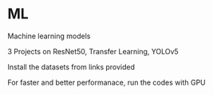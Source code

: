 # ML
Machine learning models

3 Projects on ResNet50, Transfer Learning, YOLOv5

Install the datasets from links provided

For faster and better performanace, run the codes with GPU
